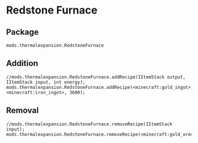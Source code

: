 # Redstone Furnace

## Package

`mods.thermalexpansion.RedstoneFurnace`

## Addition

    //mods.thermalexpansion.RedstoneFurnace.addRecipe(IItemStack output, IItemStack input, int energy);
    mods.thermalexpansion.RedstoneFurnace.addRecipe(<minecraft:gold_ingot>, <minecraft:iron_ingot>, 3600);
    

## Removal

    //mods.thermalexpansion.RedstoneFurnace.removeRecipe(IItemStack input);
    mods.thermalexpansion.RedstoneFurnace.removeRecipe(<minecraft:gold_ore>);